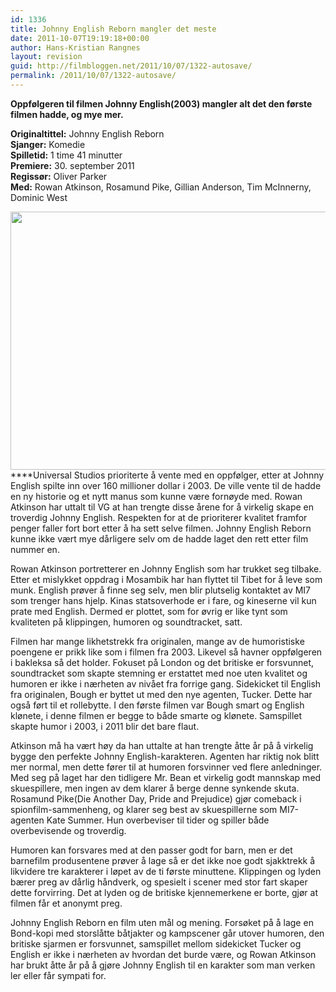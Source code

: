 ```yaml
---
id: 1336
title: Johnny English Reborn mangler det meste
date: 2011-10-07T19:19:18+00:00
author: Hans-Kristian Rangnes
layout: revision
guid: http://filmbloggen.net/2011/10/07/1322-autosave/
permalink: /2011/10/07/1322-autosave/
---
```

**Oppfølgeren til filmen Johnny English(2003) mangler alt det den første filmen hadde, og mye mer.**

<!--more-->

**Originaltittel:** Johnny English Reborn  
**Sjanger:** Komedie  
**Spilletid:** 1 time 41 minutter  
**Premiere:** 30. september 2011  
**Regissør:** Oliver Parker  
**Med:** Rowan Atkinson, Rosamund Pike, Gillian Anderson, Tim McInnerny, Dominic West

<a href="http://filmbloggen.net/2011/10/07/johnny-english-reborn-mangler-det-meste/johnny/" rel="attachment wp-att-1327"><img class="alignnone size-large wp-image-1327" src="http://filmbloggen.net/wp-content/uploads//2011/10/johnny-620x413.jpg" alt="" width="620" height="413" /></a>  
****Universal Studios prioriterte å vente med en oppfølger, etter at Johnny English spilte inn over 160 millioner dollar i 2003. De ville vente til de hadde en ny historie og et nytt manus som kunne være fornøyde med. Rowan Atkinson har uttalt til VG at han trengte disse årene for å virkelig skape en troverdig Johnny English. Respekten for at de prioriterer kvalitet framfor penger faller fort bort etter å ha sett selve filmen. Johnny English Reborn kunne ikke vært mye dårligere selv om de hadde laget den rett etter film nummer en.

Rowan Atkinson portretterer en Johnny English som har trukket seg tilbake. Etter et mislykket oppdrag i Mosambik har han flyttet til Tibet for å leve som munk. English prøver å finne seg selv, men blir plutselig kontaktet av MI7 som trenger hans hjelp. Kinas statsoverhode er i fare, og kineserne vil kun prate med English. Dermed er plottet, som for øvrig er like tynt som kvaliteten på klippingen, humoren og soundtracket, satt.

Filmen har mange likhetstrekk fra originalen, mange av de humoristiske poengene er prikk like som i filmen fra 2003. Likevel så havner oppfølgeren i bakleksa så det holder. Fokuset på London og det britiske er forsvunnet, soundtracket som skapte stemning er erstattet med noe uten kvalitet og humoren er ikke i nærheten av nivået fra forrige gang. Sidekicket til English fra originalen, Bough er byttet ut med den nye agenten, Tucker. Dette har også ført til et rollebytte. I den første filmen var Bough smart og English klønete, i denne filmen er begge to både smarte og klønete. Samspillet skapte humor i 2003, i 2011 blir det bare flaut.

Atkinson må ha vært høy da han uttalte at han trengte åtte år på å virkelig bygge den perfekte Johnny English-karakteren. Agenten har riktig nok blitt mer normal, men dette fører til at humoren forsvinner ved flere anledninger. Med seg på laget har den tidligere Mr. Bean et virkelig godt mannskap med skuespillere, men ingen av dem klarer å berge denne synkende skuta. Rosamund Pike(Die Another Day, Pride and Prejudice) gjør comeback i spionfilm-sammenheng, og klarer seg best av skuespillerne som MI7-agenten Kate Summer. Hun overbeviser til tider og spiller både overbevisende og troverdig.

Humoren kan forsvares med at den passer godt for barn, men er det barnefilm produsentene prøver å lage så er det ikke noe godt sjakktrekk å likvidere tre karakterer i løpet av de ti første minuttene. Klippingen og lyden bærer preg av dårlig håndverk, og spesielt i scener med stor fart skaper dette forvirring. Det at lyden og de britiske kjennemerkene er borte, gjør at filmen får et anonymt preg.

Johnny English Reborn en film uten mål og mening. Forsøket på å lage en Bond-kopi med storslåtte båtjakter og kampscener går utover humoren, den britiske sjarmen er forsvunnet, samspillet mellom sidekicket Tucker og English er ikke i nærheten av hvordan det burde være, og Rowan Atkinson har brukt åtte år på å gjøre Johnny English til en karakter som man verken ler eller får sympati for.